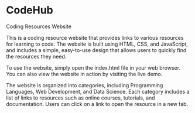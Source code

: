 # CodeHub
Coding Resources Website

This is a coding resource website that provides links to various resources for learning to code. The website is built using HTML, CSS, and JavaScript, and includes a simple, easy-to-use design that allows users to quickly find the resources they need.

To use the website, simply open the index.html file in your web browser. You can also view the website in action by visiting the live demo.

The website is organized into categories, including Programming Languages, Web Development, and Data Science. Each category includes a list of links to resources such as online courses, tutorials, and documentation. Users can click on a link to open the resource in a new tab.
